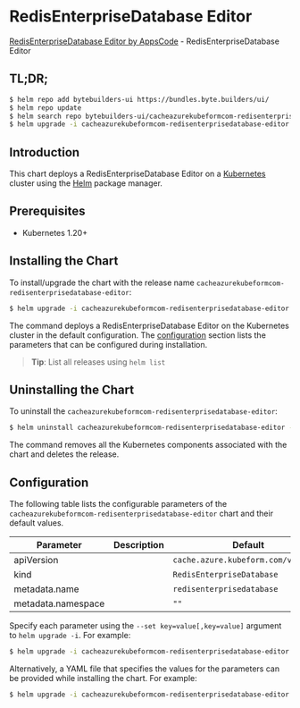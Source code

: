 # RedisEnterpriseDatabase Editor

[RedisEnterpriseDatabase Editor by AppsCode](https://byte.builders) - RedisEnterpriseDatabase Editor

## TL;DR;

```bash
$ helm repo add bytebuilders-ui https://bundles.byte.builders/ui/
$ helm repo update
$ helm search repo bytebuilders-ui/cacheazurekubeformcom-redisenterprisedatabase-editor --version=v0.4.18
$ helm upgrade -i cacheazurekubeformcom-redisenterprisedatabase-editor bytebuilders-ui/cacheazurekubeformcom-redisenterprisedatabase-editor -n default --create-namespace --version=v0.4.18
```

## Introduction

This chart deploys a RedisEnterpriseDatabase Editor on a [Kubernetes](http://kubernetes.io) cluster using the [Helm](https://helm.sh) package manager.

## Prerequisites

- Kubernetes 1.20+

## Installing the Chart

To install/upgrade the chart with the release name `cacheazurekubeformcom-redisenterprisedatabase-editor`:

```bash
$ helm upgrade -i cacheazurekubeformcom-redisenterprisedatabase-editor bytebuilders-ui/cacheazurekubeformcom-redisenterprisedatabase-editor -n default --create-namespace --version=v0.4.18
```

The command deploys a RedisEnterpriseDatabase Editor on the Kubernetes cluster in the default configuration. The [configuration](#configuration) section lists the parameters that can be configured during installation.

> **Tip**: List all releases using `helm list`

## Uninstalling the Chart

To uninstall the `cacheazurekubeformcom-redisenterprisedatabase-editor`:

```bash
$ helm uninstall cacheazurekubeformcom-redisenterprisedatabase-editor -n default
```

The command removes all the Kubernetes components associated with the chart and deletes the release.

## Configuration

The following table lists the configurable parameters of the `cacheazurekubeformcom-redisenterprisedatabase-editor` chart and their default values.

|     Parameter      | Description |                    Default                     |
|--------------------|-------------|------------------------------------------------|
| apiVersion         |             | <code>cache.azure.kubeform.com/v1alpha1</code> |
| kind               |             | <code>RedisEnterpriseDatabase</code>           |
| metadata.name      |             | <code>redisenterprisedatabase</code>           |
| metadata.namespace |             | <code>""</code>                                |


Specify each parameter using the `--set key=value[,key=value]` argument to `helm upgrade -i`. For example:

```bash
$ helm upgrade -i cacheazurekubeformcom-redisenterprisedatabase-editor bytebuilders-ui/cacheazurekubeformcom-redisenterprisedatabase-editor -n default --create-namespace --version=v0.4.18 --set apiVersion=cache.azure.kubeform.com/v1alpha1
```

Alternatively, a YAML file that specifies the values for the parameters can be provided while
installing the chart. For example:

```bash
$ helm upgrade -i cacheazurekubeformcom-redisenterprisedatabase-editor bytebuilders-ui/cacheazurekubeformcom-redisenterprisedatabase-editor -n default --create-namespace --version=v0.4.18 --values values.yaml
```
